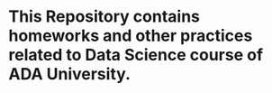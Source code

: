 # This Repository contains homeworks and other practices related to Data Science course of ADA University. 
